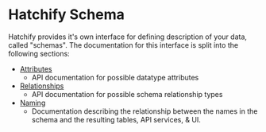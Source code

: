 # Hatchify Schema

Hatchify provides it's own interface for defining description of your data, called "schemas". The documentation for this interface is split into the following sections:

- [Attributes](./attribute-types/README.md)
  - API documentation for possible datatype attributes
- [Relationships](./relationship-types/README.md)
  - API documentation for possible schema relationship types
- [Naming](./naming.md)
  - Documentation describing the relationship between the names in the schema and the resulting tables, API services, & UI.   
